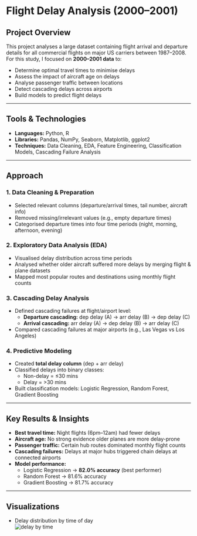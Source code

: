 # Flight Delay Analysis (2000–2001)

## Project Overview
This project analyses a large dataset containing flight arrival and departure details for all commercial flights on major US carriers between 1987–2008.  
For this study, I focused on **2000–2001 data** to:
- Determine optimal travel times to minimise delays
- Assess the impact of aircraft age on delays
- Analyse passenger traffic between locations
- Detect cascading delays across airports
- Build models to predict flight delays

---

## Tools & Technologies
- **Languages:** Python, R  
- **Libraries:** Pandas, NumPy, Seaborn, Matplotlib, ggplot2  
- **Techniques:** Data Cleaning, EDA, Feature Engineering, Classification Models, Cascading Failure Analysis  

---

## Approach

### 1. Data Cleaning & Preparation
- Selected relevant columns (departure/arrival times, tail number, aircraft info)  
- Removed missing/irrelevant values (e.g., empty departure times)  
- Categorised departure times into four time periods (night, morning, afternoon, evening)  

### 2. Exploratory Data Analysis (EDA)
- Visualised delay distribution across time periods  
- Analysed whether older aircraft suffered more delays by merging flight & plane datasets  
- Mapped most popular routes and destinations using monthly flight counts  

### 3. Cascading Delay Analysis
- Defined cascading failures at flight/airport level:  
  - **Departure cascading:** dep delay (A) → arr delay (B) → dep delay (C)  
  - **Arrival cascading:** arr delay (A) → dep delay (B) → arr delay (C)  
- Compared cascading failures at major airports (e.g., Las Vegas vs Los Angeles)  

### 4. Predictive Modeling
- Created **total delay column** (dep + arr delay)  
- Classified delays into binary classes:  
  - Non-delay = ≤30 mins  
  - Delay = >30 mins  
- Built classification models: Logistic Regression, Random Forest, Gradient Boosting  

---

## Key Results & Insights
- **Best travel time:** Night flights (6pm–12am) had fewer delays  
- **Aircraft age:** No strong evidence older planes are more delay-prone  
- **Passenger traffic:** Certain hub routes dominated monthly flight counts  
- **Cascading failures:** Delays at major hubs triggered chain delays at connected airports  
- **Model performance:**  
  - Logistic Regression → **82.0% accuracy** (best performer)  
  - Random Forest → 81.6% accuracy  
  - Gradient Boosting → 81.7% accuracy  

---

## Visualizations

- Delay distribution by time of day  
  ![delay by time]()

